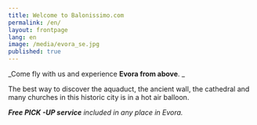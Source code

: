 ```yaml
---
title: Welcome to Balonissimo.com
permalink: /en/
layout: frontpage
lang: en
image: /media/evora_se.jpg
published: true
---
```

_Come fly with us and experience **Evora from above**. _

The best way to discover the aquaduct, the ancient wall, the cathedral and many churches in this historic city is in a hot air balloon. 

_**Free PICK -UP service** included in any place in Evora._
